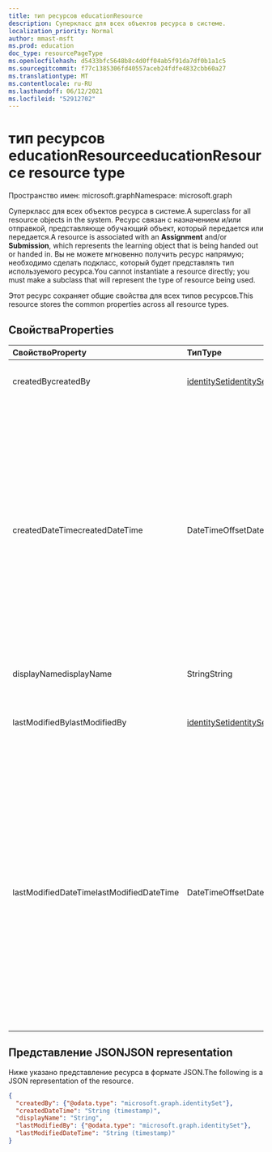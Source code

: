 ```yaml
---
title: тип ресурсов educationResource
description: Суперкласс для всех объектов ресурса в системе.
localization_priority: Normal
author: mmast-msft
ms.prod: education
doc_type: resourcePageType
ms.openlocfilehash: d5433bfc5648b8c4d0ff04ab5f91da7df0b1a1c5
ms.sourcegitcommit: f77c1385306fd40557aceb24fdfe4832cbb60a27
ms.translationtype: MT
ms.contentlocale: ru-RU
ms.lasthandoff: 06/12/2021
ms.locfileid: "52912702"
---
```

# <a name="educationresource-resource-type"></a><span data-ttu-id="12a31-103">тип ресурсов educationResource</span><span class="sxs-lookup"><span data-stu-id="12a31-103">educationResource resource type</span></span>

<span data-ttu-id="12a31-104">Пространство имен: microsoft.graph</span><span class="sxs-lookup"><span data-stu-id="12a31-104">Namespace: microsoft.graph</span></span>

<span data-ttu-id="12a31-105">Суперкласс для всех объектов ресурса в системе.</span><span class="sxs-lookup"><span data-stu-id="12a31-105">A superclass for all resource objects in the system.</span></span> <span data-ttu-id="12a31-106">Ресурс связан с  назначением и/или отправкой, представляюще обучающий объект, который передается или передается.</span><span class="sxs-lookup"><span data-stu-id="12a31-106">A resource is associated with an **Assignment** and/or **Submission**, which represents the learning object that is being handed out or handed in.</span></span> <span data-ttu-id="12a31-107">Вы не можете мгновенно получить ресурс напрямую; необходимо сделать подкласс, который будет представлять тип используемого ресурса.</span><span class="sxs-lookup"><span data-stu-id="12a31-107">You cannot instantiate a resource directly; you must make a subclass that will represent the type of resource being used.</span></span>

<span data-ttu-id="12a31-108">Этот ресурс сохраняет общие свойства для всех типов ресурсов.</span><span class="sxs-lookup"><span data-stu-id="12a31-108">This resource stores the common properties across all resource types.</span></span>


## <a name="properties"></a><span data-ttu-id="12a31-109">Свойства</span><span class="sxs-lookup"><span data-stu-id="12a31-109">Properties</span></span>
| <span data-ttu-id="12a31-110">Свойство</span><span class="sxs-lookup"><span data-stu-id="12a31-110">Property</span></span>     | <span data-ttu-id="12a31-111">Тип</span><span class="sxs-lookup"><span data-stu-id="12a31-111">Type</span></span>   |<span data-ttu-id="12a31-112">Описание</span><span class="sxs-lookup"><span data-stu-id="12a31-112">Description</span></span>|
|:---------------|:--------|:----------|
|<span data-ttu-id="12a31-113">createdBy</span><span class="sxs-lookup"><span data-stu-id="12a31-113">createdBy</span></span>|[<span data-ttu-id="12a31-114">identitySet</span><span class="sxs-lookup"><span data-stu-id="12a31-114">identitySet</span></span>](identityset.md)|<span data-ttu-id="12a31-115">Человек, создавший ресурс.</span><span class="sxs-lookup"><span data-stu-id="12a31-115">The individual who created the resource.</span></span>|
|<span data-ttu-id="12a31-116">createdDateTime</span><span class="sxs-lookup"><span data-stu-id="12a31-116">createdDateTime</span></span>|<span data-ttu-id="12a31-117">DateTimeOffset</span><span class="sxs-lookup"><span data-stu-id="12a31-117">DateTimeOffset</span></span>|<span data-ttu-id="12a31-118">Момент создания ресурса.</span><span class="sxs-lookup"><span data-stu-id="12a31-118">Moment in time when the resource was created.</span></span> <span data-ttu-id="12a31-119">Тип Timestamp представляет сведения о времени и дате с использованием формата ISO 8601 (всегда применяется формат UTC).</span><span class="sxs-lookup"><span data-stu-id="12a31-119">The Timestamp type represents date and time information using ISO 8601 format and is always in UTC time.</span></span> <span data-ttu-id="12a31-120">Например, значение полуночи 1 января 2014 г. в формате UTC: `2014-01-01T00:00:00Z`.</span><span class="sxs-lookup"><span data-stu-id="12a31-120">For example, midnight UTC on Jan 1, 2014 is `2014-01-01T00:00:00Z`</span></span>|
|<span data-ttu-id="12a31-121">displayName</span><span class="sxs-lookup"><span data-stu-id="12a31-121">displayName</span></span>|<span data-ttu-id="12a31-122">String</span><span class="sxs-lookup"><span data-stu-id="12a31-122">String</span></span>|<span data-ttu-id="12a31-123">Отображение имени ресурса.</span><span class="sxs-lookup"><span data-stu-id="12a31-123">Display name of resource.</span></span>|
|<span data-ttu-id="12a31-124">lastModifiedBy</span><span class="sxs-lookup"><span data-stu-id="12a31-124">lastModifiedBy</span></span>|[<span data-ttu-id="12a31-125">identitySet</span><span class="sxs-lookup"><span data-stu-id="12a31-125">identitySet</span></span>](identityset.md)|<span data-ttu-id="12a31-126">Последний пользователь, который изменит ресурс.</span><span class="sxs-lookup"><span data-stu-id="12a31-126">The last user to modify the resource.</span></span>|
|<span data-ttu-id="12a31-127">lastModifiedDateTime</span><span class="sxs-lookup"><span data-stu-id="12a31-127">lastModifiedDateTime</span></span>|<span data-ttu-id="12a31-128">DateTimeOffset</span><span class="sxs-lookup"><span data-stu-id="12a31-128">DateTimeOffset</span></span>|<span data-ttu-id="12a31-129">Время последнего изменения ресурса.</span><span class="sxs-lookup"><span data-stu-id="12a31-129">Moment in time when the resource was last modified.</span></span>  <span data-ttu-id="12a31-130">Тип Timestamp представляет сведения о времени и дате с использованием формата ISO 8601 (всегда применяется формат UTC).</span><span class="sxs-lookup"><span data-stu-id="12a31-130">The Timestamp type represents date and time information using ISO 8601 format and is always in UTC time.</span></span> <span data-ttu-id="12a31-131">Например, значение полуночи 1 января 2014 г. в формате UTC: `2014-01-01T00:00:00Z`.</span><span class="sxs-lookup"><span data-stu-id="12a31-131">For example, midnight UTC on Jan 1, 2014 is `2014-01-01T00:00:00Z`.</span></span>|

## <a name="json-representation"></a><span data-ttu-id="12a31-132">Представление JSON</span><span class="sxs-lookup"><span data-stu-id="12a31-132">JSON representation</span></span>

<span data-ttu-id="12a31-133">Ниже указано представление ресурса в формате JSON.</span><span class="sxs-lookup"><span data-stu-id="12a31-133">The following is a JSON representation of the resource.</span></span>

<!-- {
  "blockType": "resource",
  "optionalProperties": [

  ],
  "@odata.type": "microsoft.graph.educationResource"
}-->

```json
{
  "createdBy": {"@odata.type": "microsoft.graph.identitySet"},
  "createdDateTime": "String (timestamp)",
  "displayName": "String",
  "lastModifiedBy": {"@odata.type": "microsoft.graph.identitySet"},
  "lastModifiedDateTime": "String (timestamp)"
}

```

<!-- uuid: 8fcb5dbc-d5aa-4681-8e31-b001d5168d79
2015-10-25 14:57:30 UTC -->
<!--
{
  "type": "#page.annotation",
  "description": "educationResource resource",
  "keywords": "",
  "section": "documentation",
  "tocPath": "",
  "suppressions": []
}
-->


